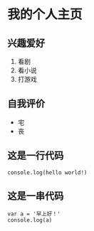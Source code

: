 # 我的个人主页
## 兴趣爱好
1. 看剧
2. 看小说
3. 打游戏

## 自我评价
* 宅
* 丧

## 这是一行代码
    console.log(hello world!)

## 这是一串代码
```
var a = '早上好！'
console.log(a)
```